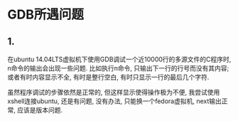 # GDB所遇问题

## 1.

在ubuntu 14.04LTS虚拟机下使用GDB调试一个近10000行的多源文件的C程序时, n命令的输出会出现一些问题. 比如执行n命令, 只输出下一行的行号而没有其内容; 或者有时内容显示不全, 有时是整行空白, 有时只显示一行的最后几个字符.

虽然程序调试的步骤依然是正常的, 但这样显示使得操作极为不便, 我尝试使用xshell连接ubuntu, 还是有问题, 没有办法, 只能换一个fedora虚拟机, next输出正常, 应该是版本问题.
